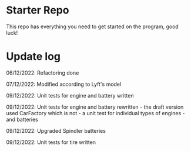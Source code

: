 # Starter Repo
This repo has everything you need to get started on the program, good luck!

# Update log
06/12/2022: Refactoring done

07/12/2022: Modified according to Lyft's model

09/12/2022: Unit tests for engine and battery written

09/12/2022: Unit tests for engine and battery rewritten
            - the draft version used CarFactory which is not
            - a unit test for individual types of engines
            - and batteries

09/12/2022: Upgraded Spindler batteries

09/12/2022: Unit tests for tire written